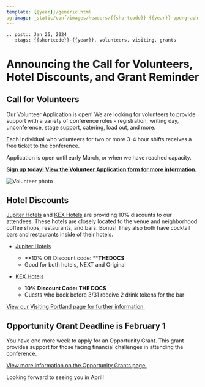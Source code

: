 ```yaml
---
template: {{year}}/generic.html
og:image: _static/conf/images/headers/{{shortcode}}-{{year}}-opengraph.jpg
---
```


```{eval-rst}
.. post:: Jan 25, 2024
   :tags: {{shortcode}}-{{year}}, volunteers, visiting, grants
```

# Announcing the Call for Volunteers, Hotel Discounts, and Grant Reminder

## Call for Volunteers

Our Volunteer Application is open! We are looking for volunteers to provide support with a variety of conference roles - registration, writing day, unconference, stage support, catering, load out, and more. 

Each individual who volunteers for two or more 3-4 hour shifts receives a free ticket to the conference. 

Application is open until early March, or when we have reached capacity. 

**[Sign up today! View the Volunteer Application form for more information.](https://docs.google.com/forms/d/e/1FAIpQLSfvU7kB_miEAPmHKiIynJ1fh7zsUEpgM2Xsya6Bm20olo3mYw/viewform?usp=sf_link)**

![Volunteer photo](/_static/img/2024/volunteer.jpg)

## Hotel Discounts

[Jupiter Hotels](https://www.jupiterhotel.com/) and [KEX Hotels](https://kexhotels.com/) are providing 10% discounts to our attendees. These hotels are closely located to the venue and neighborhood coffee shops, restaurants, and bars. Bonus! They also both have cocktail bars and restaurants inside of their hotels. 

- [Jupiter Hotels](https://www.jupiterhotel.com/) 
    - **10% Off Discount code: ****THEDOCS**
    - Good for both hotels, NEXT and Original 

- [KEX Hotels](https://kexhotels.com/)
    - **10% Discount Code: THE DOCS**
    - Guests who book before 3/31 receive 2 drink tokens for the bar

[View our Visiting Portland page for further information.](https://www.writethedocs.org/conf/portland/2024/visiting/)

## Opportunity Grant Deadline is February 1

You have one more week to apply for an Opportunity Grant. This grant provides support for those facing financial challenges in attending the conference.

[View more information on the Opportunity Grants page.](https://www.writethedocs.org/conf/portland/2024/opportunity-grants/)

Looking forward to seeing you in April!
